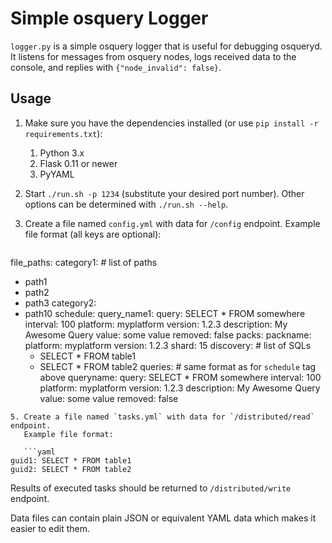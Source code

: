 # Simple osquery Logger

`logger.py` is a simple osquery logger that is useful for debugging osqueryd. It listens for messages from osquery nodes, logs received data to the console, and replies with `{"node_invalid": false}`.

## Usage

1. Make sure you have the dependencies installed (or use `pip install -r requirements.txt`):
   1. Python 3.x
   2. Flask 0.11 or newer
   3. PyYAML
2. Start `./run.sh -p 1234` (substitute your desired port number).
   Other options can be determined with `./run.sh --help`.
3. Create a file named `config.yml` with data for `/config` endpoint.
   Example file format (all keys are optional):

   ```yaml
file_paths:
  category1:  # list of paths
  - path1
  - path2
  - path3
  category2:
  - path10
schedule:
  query_name1:
    query: SELECT * FROM somewhere
    interval: 100
    platform: myplatform
    version: 1.2.3
    description: My Awesome Query
    value: some value
    removed: false
packs:
  packname:
    platform: myplatform
    version: 1.2.3
    shard: 15
    discovery:  # list of SQLs
    - SELECT * FROM table1
    - SELECT * FROM table2
    queries:  # same format as for `schedule` tag above
      queryname:
        query: SELECT * FROM somewhere
        interval: 100
        platform: myplatform
        version: 1.2.3
        description: My Awesome Query
        value: some value
        removed: false
```
5. Create a file named `tasks.yml` with data for `/distributed/read` endpoint.
   Example file format:

   ```yaml
guid1: SELECT * FROM table1
guid2: SELECT * FROM table2
```
   Results of executed tasks should be returned to `/distributed/write` endpoint.

Data files can contain plain JSON or equivalent YAML data which makes it easier to edit them.
